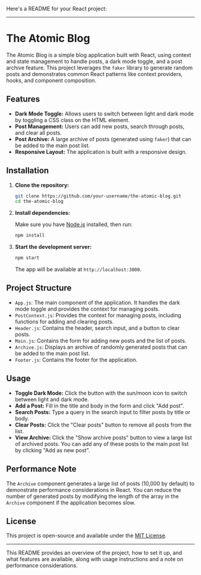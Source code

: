 Here's a README for your React project:

---

# The Atomic Blog

The Atomic Blog is a simple blog application built with React, using context and state management to handle posts, a dark mode toggle, and a post archive feature. This project leverages the `faker` library to generate random posts and demonstrates common React patterns like context providers, hooks, and component composition.

## Features

- **Dark Mode Toggle:** Allows users to switch between light and dark mode by toggling a CSS class on the HTML element.
- **Post Management:** Users can add new posts, search through posts, and clear all posts.
- **Post Archive:** A large archive of posts (generated using `faker`) that can be added to the main post list.
- **Responsive Layout:** The application is built with a responsive design.

## Installation

1. **Clone the repository:**

   ```bash
   git clone https://github.com/your-username/the-atomic-blog.git
   cd the-atomic-blog
   ```

2. **Install dependencies:**

   Make sure you have [Node.js](https://nodejs.org/) installed, then run:

   ```bash
   npm install
   ```

3. **Start the development server:**

   ```bash
   npm start
   ```

   The app will be available at `http://localhost:3000`.

## Project Structure

- `App.js`: The main component of the application. It handles the dark mode toggle and provides the context for managing posts.
- `PostContext.js`: Provides the context for managing posts, including functions for adding and clearing posts.
- `Header.js`: Contains the header, search input, and a button to clear posts.
- `Main.js`: Contains the form for adding new posts and the list of posts.
- `Archive.js`: Displays an archive of randomly generated posts that can be added to the main post list.
- `Footer.js`: Contains the footer for the application.

## Usage

- **Toggle Dark Mode:** Click the button with the sun/moon icon to switch between light and dark mode.
- **Add a Post:** Fill in the title and body in the form and click "Add post".
- **Search Posts:** Type a query in the search input to filter posts by title or body.
- **Clear Posts:** Click the "Clear posts" button to remove all posts from the list.
- **View Archive:** Click the "Show archive posts" button to view a large list of archived posts. You can add any of these posts to the main post list by clicking "Add as new post".

## Performance Note

The `Archive` component generates a large list of posts (10,000 by default) to demonstrate performance considerations in React. You can reduce the number of generated posts by modifying the length of the array in the `Archive` component if the application becomes slow.

## License

This project is open-source and available under the [MIT License](LICENSE).

---

This README provides an overview of the project, how to set it up, and what features are available, along with usage instructions and a note on performance considerations.